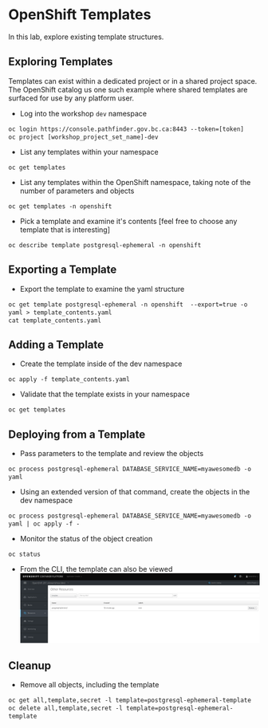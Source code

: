 # OpenShift Templates 
In this lab, explore existing template structures. 

## Exploring Templates
Templates can exist within a dedicated project or in a shared project space. The OpenShift catalog us one such example where shared templates are surfaced for use by any platform user.

- Log into the workshop `dev` namespace

```
oc login https://console.pathfinder.gov.bc.ca:8443 --token=[token]
oc project [workshop_project_set_name]-dev
```
- List any templates within your namespace

```
oc get templates
```
- List any templates within the OpenShift namespace, taking note of the number of parameters and objects

```
oc get templates -n openshift
```
- Pick a template and examine it's contents [feel free to choose any template that is interesting]

```
oc describe template postgresql-ephemeral -n openshift 
```

## Exporting a Template
- Export the template to examine the yaml structure

```
oc get template postgresql-ephemeral -n openshift  --export=true -o yaml > template_contents.yaml
cat template_contents.yaml
```

## Adding a Template 
- Create the template inside of the dev namespace

```
oc apply -f template_contents.yaml
```

- Validate that the template exists in your namespace

```
oc get templates
```

## Deploying from a Template
- Pass parameters to the template and review the objects  

```
oc process postgresql-ephemeral DATABASE_SERVICE_NAME=myawesomedb -o yaml 
```
- Using an extended version of that command, create the objects in the dev namespace

```
oc process postgresql-ephemeral DATABASE_SERVICE_NAME=myawesomedb -o yaml | oc apply -f -
```

- Monitor the status of the object creation

```
oc status 
```

- From the CLI, the template can also be viewed
![](../assets/openshift201/02_template_gui.png)


## Cleanup
- Remove all objects, including the template

```
oc get all,template,secret -l template=postgresql-ephemeral-template
oc delete all,template,secret -l template=postgresql-ephemeral-template
```
